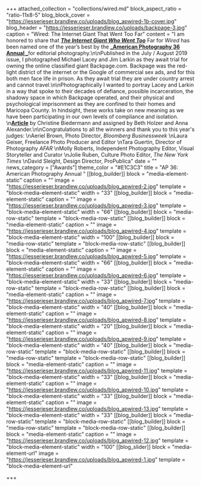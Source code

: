 +++
attached_collection = "collections/wired.md"
block_aspect_ratio = "ratio-11x8-5"
blog_block_cover = "https://jesserieser.brandlew.co/uploads/blog_apwired-1b-cover.jpg"
blog_header = "https://jesserieser.brandlew.co/uploads/backpage-3.jpg"
caption = "Wired: The Internet Giant That Went Too Far"
content = "I am honored to share that [**_The Internet Giant Who Went Too_**](https://jesserieser.com/collections/wired-magazine/ ) Far for _Wired_ has been named one of the year’s best by the [**_American Photography 36 Annual _**](https://www.ai-ap.com/slideshow/AP/36/?status=selected#267)for editorial photography.\n\nPublished in the July / August 2019 issue, I photographed Michael Lacey and Jim Larkin as they await trial for owning the online classified giant Backpage.com. Backpage was the red-light district of the internet or the Google of commercial sex ads, and for this both men face life in prison. As they await trial they are under country arrest and cannot travel.\n\nPhotographically I wanted to portray Lacey and Larkin in a way that spoke to their decades of defiance, possible incarceration, the shadowy space in which Backpage operated, and their physical and psychological imprisonment as they are confined to their homes and Maricopa County. In hindsight, these works take on new meaning as we have been participating in our own levels of compliance and isolation.  \n[**Article**](https://www.wired.com/story/inside-backpage-vicious-battle-feds/) by Christine Biedermann and assigned by Beth Holzer and Anna Alexander.\n\nCongratulations to all the winners and thank you to this year's judges:  \nAeriel Brown, Photo Director, _Bloomberg Businessweek_  \nLaura Geiser, Freelance Photo Producer and Editor  \nTara Guertin, Director of Photography _AFAR_  \nMolly Roberts, Independent Photography Editor, Visual Storyteller and Curator  \nJolie Ruben, Culture Photo Editor, _The New York Times_  \nDavid Sleight, Design Director, ProPublica"
date = ""
news_category = ["Awards"]
theme_color = "#E1C3C3"
title = "AP 36: American Photography Annual "
[[blog_builder]]
block = "media-element-static"
caption = ""
image = "https://jesserieser.brandlew.co/uploads/blog_apwired-2.jpg"
template = "block-media-element-static"
width = "33"
[[blog_builder]]
block = "media-element-static"
caption = ""
image = "https://jesserieser.brandlew.co/uploads/blog_apwired-3.jpg"
template = "block-media-element-static"
width = "66"
[[blog_builder]]
block = "media-row-static"
template = "block-media-row-static"
[[blog_builder]]
block = "media-element-static"
caption = ""
image = "https://jesserieser.brandlew.co/uploads/blog_apwired-4.jpg"
template = "block-media-element-static"
width = "100"
[[blog_builder]]
block = "media-row-static"
template = "block-media-row-static"
[[blog_builder]]
block = "media-element-static"
caption = ""
image = "https://jesserieser.brandlew.co/uploads/blog_apwired-5.jpg"
template = "block-media-element-static"
width = "66"
[[blog_builder]]
block = "media-element-static"
caption = ""
image = "https://jesserieser.brandlew.co/uploads/blog_apwired-6.jpg"
template = "block-media-element-static"
width = "33"
[[blog_builder]]
block = "media-row-static"
template = "block-media-row-static"
[[blog_builder]]
block = "media-element-static"
caption = ""
image = "https://jesserieser.brandlew.co/uploads/blog_apwired-7.jpg"
template = "block-media-element-static"
width = "40"
[[blog_builder]]
block = "media-element-static"
caption = ""
image = "https://jesserieser.brandlew.co/uploads/blog_apwired-8.jpg"
template = "block-media-element-static"
width = "20"
[[blog_builder]]
block = "media-element-static"
caption = ""
image = "https://jesserieser.brandlew.co/uploads/blog_apwired-9.jpg"
template = "block-media-element-static"
width = "40"
[[blog_builder]]
block = "media-row-static"
template = "block-media-row-static"
[[blog_builder]]
block = "media-row-static"
template = "block-media-row-static"
[[blog_builder]]
block = "media-element-static"
caption = ""
image = "https://jesserieser.brandlew.co/uploads/blog_apwired-11.jpg"
template = "block-media-element-static"
width = "33"
[[blog_builder]]
block = "media-element-static"
caption = ""
image = "https://jesserieser.brandlew.co/uploads/blog_apwired-10.jpg"
template = "block-media-element-static"
width = "33"
[[blog_builder]]
block = "media-element-static"
caption = ""
image = "https://jesserieser.brandlew.co/uploads/blog_apwired-13.jpg"
template = "block-media-element-static"
width = "33"
[[blog_builder]]
block = "media-row-static"
template = "block-media-row-static"
[[blog_builder]]
block = "media-row-static"
template = "block-media-row-static"
[[blog_builder]]
block = "media-element-static"
caption = ""
image = "https://jesserieser.brandlew.co/uploads/blog_apwired-12.jpg"
template = "block-media-element-static"
width = "100"
[[blog_slider]]
block = "media-element-url"
image = "https://jesserieser.brandlew.co/uploads/blog_apwired-1.jpg"
template = "block-media-element-url"

+++
